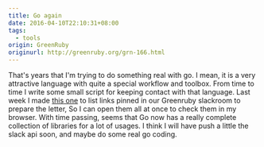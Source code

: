 ```yaml
---
title: Go again
date: 2016-04-10T22:10:31+08:00
tags:
  - tools
origin: GreenRuby
originurl: http://greenruby.org/grn-166.html
---
```

That's years that I'm trying to do something real with go. I mean, it is a
very attractive language with quite a special workflow and toolbox. From time
to time I write some small script for keeping contact with that language. Last
week I made [this one][slackpin] to list links pinned in our Greenruby
slackroom to prepare the letter, So I can open them all at once to check them
in my browser. With time passing, seems that Go now has a really complete
collection of libraries for a lot of usages. I think I will have push a little
the slack api soon, and maybe do some real go coding.

[slackpin]: https://github.com/greenruby/slackpin/blob/master/pins.go 
